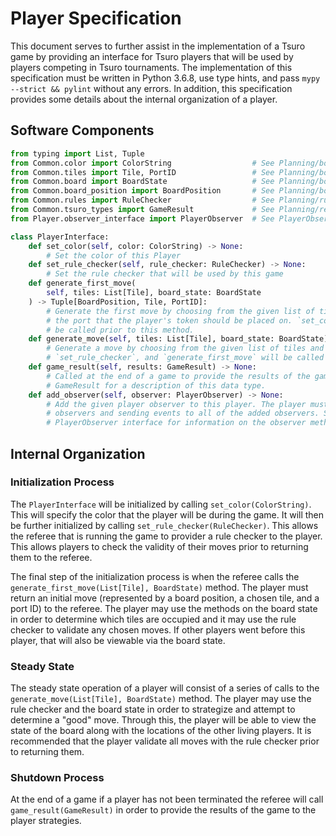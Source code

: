 # Player Specification

This document serves to further assist in the implementation of a Tsuro game by providing an interface for Tsuro players that will be used by players competing in Tsuro tournaments. The implementation of this specification must be written in Python 3.6.8, use type hints, and pass `mypy --strict && pylint` without any errors. In addition, this specification provides some details about the internal organization of a player.

## Software Components

```python
from typing import List, Tuple
from Common.color import ColorString                  # See Planning/board.md
from Common.tiles import Tile, PortID                 # See Planning/board.md
from Common.board import BoardState                   # See Planning/board.md
from Common.board_position import BoardPosition       # See Planning/board.md
from Common.rules import RuleChecker                  # See Planning/rules.md
from Common.tsuro_types import GameResult             # See Planning/referee.md
from Player.observer_interface import PlayerObserver  # See PlayerObserver doc strings

class PlayerInterface:
    def set_color(self, color: ColorString) -> None:
        # Set the color of this Player
    def set_rule_checker(self, rule_checker: RuleChecker) -> None:
        # Set the rule checker that will be used by this game
    def generate_first_move(
        self, tiles: List[Tile], board_state: BoardState
    ) -> Tuple[BoardPosition, Tile, PortID]:
        # Generate the first move by choosing from the given list of tiles. Returns the move along with
        # the port that the player's token should be placed on. `set_color` and `set_rule_checker` will
        # be called prior to this method.
    def generate_move(self, tiles: List[Tile], board_state: BoardState) -> Tile:
        # Generate a move by choosing from the given list of tiles and returning the move. `set_color`,
        # `set_rule_checker`, and `generate_first_move` will be called prior to this method.
    def game_result(self, results: GameResult) -> None:
        # Called at the end of a game to provide the results of the game. See the definition of
        # GameResult for a description of this data type.
    def add_observer(self, observer: PlayerObserver) -> None:
        # Add the given player observer to this player. The player must support adding multiple player 
        # observers and sending events to all of the added observers. See the definition of the
        # PlayerObserver interface for information on the observer methods.
```

## Internal Organization

### Initialization Process

The `PlayerInterface` will be initialized by calling `set_color(ColorString)`. This will specify the color that the player will be during the game. It will then be further initialized by calling `set_rule_checker(RuleChecker)`. This allows the referee that is running the game to provider a rule checker to the player. This allows players to check the validity of their moves prior to returning them to the referee.

The final step of the initialization process is when the referee calls the `generate_first_move(List[Tile], BoardState)` method. The player must return an initial move (represented by a board position, a chosen tile, and a port ID) to the referee. The player may use the methods on the board state in order to determine which tiles are occupied and it may use the rule checker to validate any chosen moves. If other players went before this player, that will also be viewable via the board state.

### Steady State

The steady state operation of a player will consist of a series of calls to the `generate_move(List[Tile], BoardState)` method. The player may use the rule checker and the board state in order to strategize and attempt to determine a "good" move. Through this, the player will be able to view the state of the board along with the locations of the other living players. It is recommended that the player validate all moves with the rule checker prior to returning them.

### Shutdown Process

At the end of a game if a player has not been terminated the referee will call `game_result(GameResult)` in order to provide the results of the game to the player strategies.